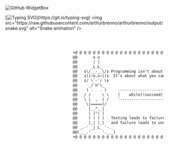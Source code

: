 
![GitHub WidgetBox](https://github-widgetbox.vercel.app/api/profile?username=arthurbrenno&data=followers,repositories,stars,commits&theme=nautilus)


<link rel="stylesheet" href="https://cdn.jsdelivr.net/gh/devicons/devicon@v2.15.1/devicon.min.css">
          
[![Typing SVG](https://readme-typing-svg.demolab.com?font=Fira+Code&duration=1500&pause=1000&color=717171&background=3CFF6800&width=435&separator=%3D&lines=std%3A%3Acout+%3C%3C+%22Study%22;%3DSystem.out.println(%22Practice%22);%3Dconsole.log('Work+hard')%3Dprint('Gym')%3Darthur_brenno%3A%3Arepeat();)](https://git.io/typing-svg)
<img src="https://raw.githubusercontent.com/arthurbrenno/arthurbrenno/output/snake.svg" alt="Snake animation" />

<br />
<br />

```diff
                              +@ @ @ @ @ @ @ @ @ @ @ @ @ @ @ @ @ @ @ @ @ @ @ @ @ @ @ @+
                              @@       o o                                           @@
                              @@       | |                                           @@
                              @@      _L_L_                                          @@
                              @@   ❮\/__-__\/❯ Programming isn't about what you know @@
                              @@   ❮(|~o.o~|)❯  It's about what you can figure out   @@
                              @@   ❮/ \`-'/ \❯                                       @@
                              @@     _/`U'\_                                         @@
                              @@    ( .   . )     .----------------------------.     @@
                              @@   / /     \ \    |    while(!succeed) try();  |     @@
                              @@   \ |  ,  | /    '----------------------------'     @@
                              @@    \|=====|/                                        @@
                              @@     |_.^._|                                         @@
                              @@     | |"| |                                         @@
                              @@     ( ) ( )   Testing leads to failure              @@
                              @@     |_| |_|   and failure leads to understanding    @@
                              @@ _.-' _j L_ '-._                                     @@
                              @@(___.'     '.___)                                    @@
                              +@ @ @ @ @ @ @ @ @ @ @ @ @ @ @ @ @ @ @ @ @ @ @ @ @ @ @ @+
```
